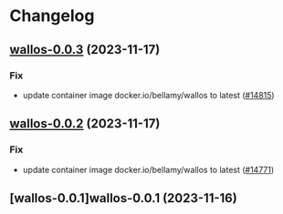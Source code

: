 # Changelog



## [wallos-0.0.3](https://github.com/truecharts/charts/compare/wallos-0.0.2...wallos-0.0.3) (2023-11-17)

### Fix

- update container image docker.io/bellamy/wallos to latest ([#14815](https://github.com/truecharts/charts/issues/14815))
  
  


## [wallos-0.0.2](https://github.com/truecharts/charts/compare/wallos-0.0.1...wallos-0.0.2) (2023-11-17)

### Fix

- update container image docker.io/bellamy/wallos to latest ([#14771](https://github.com/truecharts/charts/issues/14771))
  
  


## [wallos-0.0.1]wallos-0.0.1 (2023-11-16)

